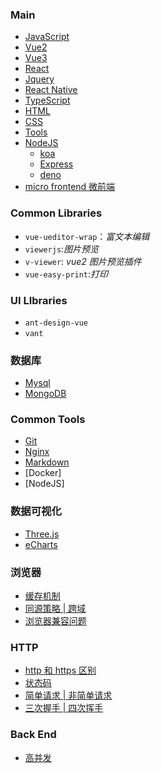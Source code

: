 ### Main

- [JavaScript](./JavaScript/index.md)
- [Vue2](./Vue2/index.md)
- [Vue3](./Vue3/index.md)
- [React](./React/index.md)
- [Jquery]()
- [React Native]()
- [TypeScript](./TypeScript/index.md)
- [HTML](./HTML/index.md)
- [CSS](./CSS/index.md)
- [Tools](./Tools/index.md)
- [NodeJS](./NodeJS/index.md)
  - [koa]()
  - [Express](./NodeJS/express/index.md)
  - [deno]()
- [micro frontend 微前端](./MicroFrontend/index.md)

### Common Libraries

- `vue-ueditor-wrap`：_富文本编辑_
- `viewerjs`:_图片预览_
- `v-viewer`: _vue2 图片预览插件_
- `vue-easy-print`:_打印_

### UI LIbraries

- `ant-design-vue`
- `vant`

### 数据库

- [Mysql]()
- [MongoDB]()

### Common Tools

- [Git](./Commands/Git.md)
- [Nginx](./Commands/Nginx/index.md)
- [Markdown](./Tools/markdown/index.md)
- [Docker]
- [NodeJS]

### 数据可视化

- [Three.js]()
- [eCharts]()

### 浏览器

- [缓存机制]()
- [同源策略 | 跨域](./Browsers/cors/index.md)
- [浏览器兼容问题]()

### HTTP

- [http 和 https 区别]()
- [状态码]()
- [简单请求 | 非简单请求]()
- [三次握手 | 四次挥手]()

### Back End

- [高并发]()
